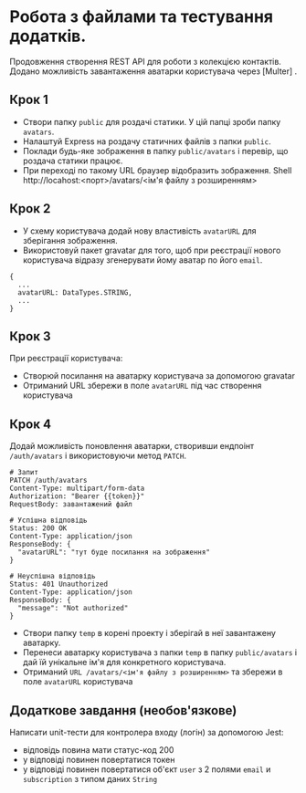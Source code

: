 # Робота з файлами та тестування додатків.

Продовження створення REST API для роботи з колекцією контактів.
Додано можливість завантаження аватарки користувача через [Multer] .

## Крок 1

- Створи папку `public` для роздачі статики. У цій папці зроби папку `avatars`.
- Налаштуй Express на роздачу статичних файлів з папки `public`.
- Поклади будь-яке зображення в папку `public/avatars` і перевір, що роздача статики працює.
- При переході по такому URL браузер відобразить зображення. Shell http://locahost:<порт>/avatars/<ім'я файлу з розширенням>

## Крок 2

- У схему користувача додай нову властивість `avatarURL` для зберігання зображення.
- Використовуй пакет gravatar для того, щоб при реєстрації нового користувача відразу згенерувати йому аватар по його `email`.

```
{
  ...
  avatarURL: DataTypes.STRING,
  ...
}
```

## Крок 3

При реєстрації користувача:

- Створюй посилання на аватарку користувача за допомогою gravatar
- Отриманий URL збережи в поле `avatarURL` під час створення користувача

## Крок 4

Додай можливість поновлення аватарки, створивши ендпоінт `/auth/avatars` і використовуючи метод `PATCH`.

```
# Запит
PATCH /auth/avatars
Content-Type: multipart/form-data
Authorization: "Bearer {{token}}"
RequestBody: завантажений файл

# Успішна відповідь
Status: 200 OK
Content-Type: application/json
ResponseBody: {
  "avatarURL": "тут буде посилання на зображення"
}

# Неуспішна відповідь
Status: 401 Unauthorized
Content-Type: application/json
ResponseBody: {
  "message": "Not authorized"
}
```

- Створи папку `temp` в корені проекту і зберігай в неї завантажену аватарку.
- Перенеси аватарку користувача з папки `temp` в папку `public/avatars` і дай їй унікальне ім'я для конкретного користувача.
- Отриманий `URL /avatars/<ім'я файлу з розширенням>` та збережи в поле `avatarURL` користувача

## Додаткове завдання (необов'язкове)

Написати unit-тести для контролера входу (логін) за допомогою Jest:

- відповідь повина мати статус-код 200
- у відповіді повинен повертатися токен
- у відповіді повинен повертатися об'єкт `user` з 2 полями `email` и `subscription` з типом даних `String`
